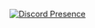 [![Discord Presence](https://lanyard.cnrad.dev/api/115163419744796678?showDisplayName=true&theme=dark)](https://discord.com/users/115163419744796678)
